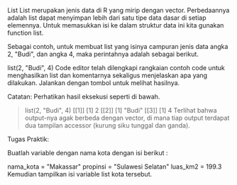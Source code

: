 List
List merupakan jenis data di R yang mirip dengan vector. Perbedaannya adalah list dapat menyimpan lebih dari satu tipe data dasar di setiap elemennya. Untuk memasukkan isi ke dalam struktur data ini kita gunakan function list.

Sebagai contoh, untuk membuat list yang isinya campuran jenis data angka 2, "Budi", dan angka 4, maka perintahnya adalah sebagai berikut.

list(2, "Budi", 4)
Code editor telah dilengkapi rangkaian contoh code untuk menghasilkan list dan komentarnya sekaligus menjelaskan apa yang dilakukan. Jalankan dengan tombol  untuk melihat hasilnya.

Catatan: Perhatikan hasil eksekusi seperti di bawah. 

> list(2, "Budi", 4)
[[1]]
[1] 2
[[2]]
[1] "Budi"
[[3]]
[1] 4
Terlihat bahwa output-nya agak berbeda dengan vector, di mana tiap output terdapat dua tampilan accessor (kurung siku tunggal dan ganda).

 

Tugas Praktik:

Buatlah variable dengan nama kota dengan isi berikut :

nama_kota = "Makassar"
propinsi = "Sulawesi Selatan"
luas_km2 = 199.3
Kemudian tampilkan isi variable list kota tersebut.

